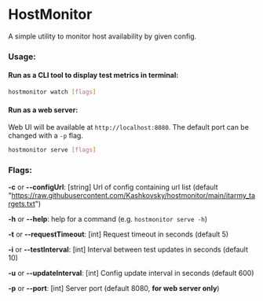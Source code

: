 # HostMonitor

A simple utility to monitor host availability by given config.

### Usage:

#### Run as a CLI tool to display test metrics in terminal:

```bash
hostmonitor watch [flags]
```

#### Run as a web server:

Web UI will be available at `http://localhost:8080`.
The default port can be changed with a `-p` flag.

```bash
hostmonitor serve [flags]
```

### Flags:

**-c** or **--configUrl**: [string] Url of config containing url list (default "https://raw.githubusercontent.com/Kashkovsky/hostmonitor/main/itarmy_targets.txt")

**-h** or **--help**: help for a command (e.g. `hostmonitor serve -h`)

**-t** or **--requestTimeout**: [int] Request timeout in seconds (default 5)

**-i** or **--testInterval**: [int] Interval between test updates in seconds (default 10)

**-u** or **--updateInterval**: [int] Config update interval in seconds (default 600)

**-p** or **--port**: [int] Server port (default 8080, **for web server only**)
